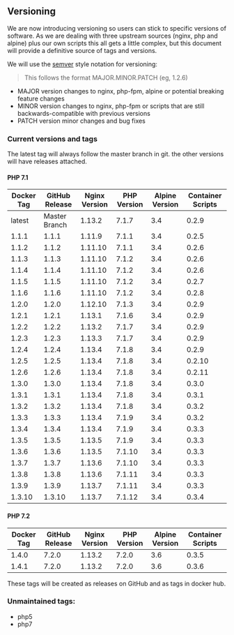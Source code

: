 ## Versioning
We are now introducing versioning so users can stick to specific versions of software. As we are dealing with three upstream sources (nginx, php and alpine) plus our own scripts this all gets a little complex, but this document will provide a definitive source of tags and versions.

We will use the [semver](http://ricostacruz.com/cheatsheets/semver.html) style notation for versioning:

>This follows the format MAJOR.MINOR.PATCH (eg, 1.2.6)
>
- MAJOR version changes to nginx, php-fpm, alpine or potential breaking feature changes
- MINOR version changes to nginx, php-fpm or scripts that are still backwards-compatible with previous versions
- PATCH version minor changes and bug fixes

### Current versions and tags

The latest tag will always follow the master branch in git. the other versions will have releases attached.

#### PHP 7.1

| Docker Tag | GitHub Release | Nginx Version | PHP Version | Alpine Version | Container Scripts |
|-----|-------|-----|--------|--------|--------|
| latest | Master Branch |1.13.2 | 7.1.7 | 3.4 | 0.2.9 |
| 1.1.1 | 1.1.1 |1.11.9 | 7.1.1 | 3.4 |  0.2.5 |
| 1.1.2 | 1.1.2 |1.11.10 | 7.1.1 | 3.4 |  0.2.6 |
| 1.1.3 | 1.1.3 |1.11.10 | 7.1.2 | 3.4 |  0.2.6 |
| 1.1.4 | 1.1.4 |1.11.10 | 7.1.2 | 3.4 |  0.2.6 |
| 1.1.5 | 1.1.5 |1.11.10 | 7.1.2 | 3.4 |  0.2.7 |
| 1.1.6 | 1.1.6 |1.11.10 | 7.1.2 | 3.4 |  0.2.8 |
| 1.2.0 | 1.2.0 |1.12.10 | 7.1.3 | 3.4 |  0.2.9 |
| 1.2.1 | 1.2.1 |1.13.1 | 7.1.6 | 3.4 | 0.2.9 | 
| 1.2.2 | 1.2.2 |1.13.2 | 7.1.7 | 3.4 | 0.2.9 | 
| 1.2.3 | 1.2.3 |1.13.3 | 7.1.7 | 3.4 | 0.2.9 | 
| 1.2.4 | 1.2.4 |1.13.4 | 7.1.8 | 3.4 | 0.2.9 | 
| 1.2.5 | 1.2.5 |1.13.4 | 7.1.8 | 3.4 | 0.2.10 | 
| 1.2.6 | 1.2.6 |1.13.4 | 7.1.8 | 3.4 | 0.2.11 | 
| 1.3.0 | 1.3.0 |1.13.4 | 7.1.8 | 3.4 | 0.3.0 | 
| 1.3.1 | 1.3.1 |1.13.4 | 7.1.8 | 3.4 | 0.3.1 | 
| 1.3.2 | 1.3.2 |1.13.4 | 7.1.8 | 3.4 | 0.3.2 | 
| 1.3.3 | 1.3.3 |1.13.4 | 7.1.9 | 3.4 | 0.3.2 | 
| 1.3.4 | 1.3.4 |1.13.4 | 7.1.9 | 3.4 | 0.3.3 | 
| 1.3.5 | 1.3.5 |1.13.5 | 7.1.9 | 3.4 | 0.3.3 | 
| 1.3.6 | 1.3.6 |1.13.5 | 7.1.10 | 3.4 | 0.3.3 | 
| 1.3.7 | 1.3.7 |1.13.6 | 7.1.10 | 3.4 | 0.3.3 | 
| 1.3.8 | 1.3.8 |1.13.6 | 7.1.11 | 3.4 | 0.3.3 | 
| 1.3.9 | 1.3.9 |1.13.7 | 7.1.11 | 3.4 | 0.3.3 | 
| 1.3.10 | 1.3.10 |1.13.7 | 7.1.12 | 3.4 | 0.3.4 | 

#### PHP 7.2

| Docker Tag | GitHub Release | Nginx Version | PHP Version | Alpine Version | Container Scripts |
|-----|-------|-----|--------|--------|--------|
| 1.4.0 | 7.2.0 |1.13.2 | 7.2.0 | 3.6 | 0.3.5 |
| 1.4.1 | 7.2.0 |1.13.2 | 7.2.0 | 3.6 | 0.3.6 |

These tags will be created as releases on GitHub and as tags in docker hub.

### Unmaintained tags:

- php5
- php7
